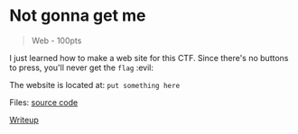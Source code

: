 # Not gonna get me
> Web - 100pts

I just learned how to make a web site for this CTF. Since there's no buttons to press, 
you'll never get the `flag` :evil:

The website is located at: `put something here`

Files: 
[source code](./scr/)

[Writeup](./writeup)